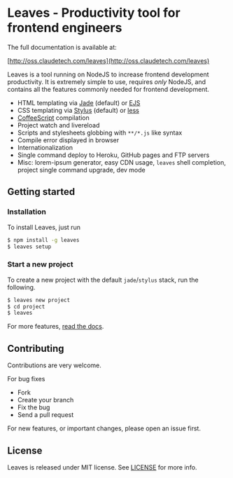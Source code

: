 # Leaves - Productivity tool for frontend engineers

The full documentation is available at:

[http://oss.claudetech.com/leaves](http://oss.claudetech.com/leaves)

Leaves is a tool running on NodeJS to increase frontend development productivity.
It is extremely simple to use, requires *only* NodeJS, and contains all the
features commonly needed for frontend development.

* HTML templating via [Jade](http://jade-lang.com/) (default) or [EJS](https://github.com/RandomEtc/ejs-locals)
* CSS templating via [Stylus](http://learnboost.github.io/stylus/) (default) or [less](http://lesscss.org/)
* [CoffeeScript](http://coffeescript.org/) compilation
* Project watch and livereload
* Scripts and stylesheets globbing with `**/*.js` like syntax
* Compile error displayed in browser
* Internationalization
* Single command deploy to Heroku, GitHub pages and FTP servers
* Misc: lorem-ipsum generator, easy CDN usage, `leaves` shell completion, project single command upgrade, dev mode

## Getting started

### Installation

To install Leaves, just run

```sh
$ npm install -g leaves
$ leaves setup
```

### Start a new project

To create a new project with the default `jade`/`stylus` stack, run the following.

```sh
$ leaves new project
$ cd project
$ leaves
```


For more features, [read the docs](http://oss.claudetech.com/leaves).

## Contributing

Contributions are very welcome.

For bug fixes

* Fork
* Create your branch
* Fix the bug
* Send a pull request

For new features, or important changes, please open an issue first.

## License

Leaves is released under MIT license.
See [LICENSE](./LICENSE) for more info.
